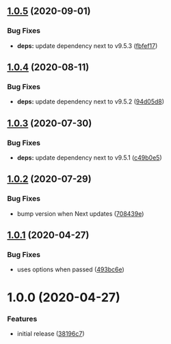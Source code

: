 ## [1.0.5](https://github.com/newhighsco/next-plugin-css-options/compare/v1.0.4...v1.0.5) (2020-09-01)


### Bug Fixes

* **deps:** update dependency next to v9.5.3 ([fbfef17](https://github.com/newhighsco/next-plugin-css-options/commit/fbfef17ceb2cbdbd411e36d1dbce8cd9a579e62f))

## [1.0.4](https://github.com/newhighsco/next-plugin-css-options/compare/v1.0.3...v1.0.4) (2020-08-11)


### Bug Fixes

* **deps:** update dependency next to v9.5.2 ([94d05d8](https://github.com/newhighsco/next-plugin-css-options/commit/94d05d80b279ac06d3229a54d24f875454657990))

## [1.0.3](https://github.com/newhighsco/next-plugin-css-options/compare/v1.0.2...v1.0.3) (2020-07-30)


### Bug Fixes

* **deps:** update dependency next to v9.5.1 ([c49b0e5](https://github.com/newhighsco/next-plugin-css-options/commit/c49b0e52bb86b1565000352bb4753588e2ab5b2b))

## [1.0.2](https://github.com/newhighsco/next-plugin-css-options/compare/v1.0.1...v1.0.2) (2020-07-29)


### Bug Fixes

* bump version when Next updates ([708439e](https://github.com/newhighsco/next-plugin-css-options/commit/708439e95ff61a06437bb2f1a6d9d7eff1a62c16))

## [1.0.1](https://github.com/newhighsco/next-plugin-css-options/compare/v1.0.0...v1.0.1) (2020-04-27)


### Bug Fixes

* uses options when passed ([493bc6e](https://github.com/newhighsco/next-plugin-css-options/commit/493bc6e5b77a462b773f8ed852d1bb9dd9d085c1))

# 1.0.0 (2020-04-27)


### Features

* initial release ([38196c7](https://github.com/newhighsco/next-plugin-css-options/commit/38196c729612159e9e5952efbf0b0c2a13582b73))
